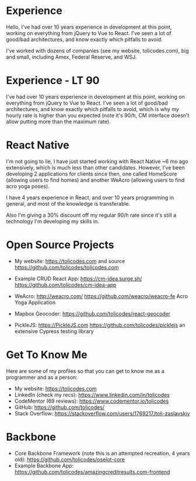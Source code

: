 # Experience 

Hello,
I've had over 10 years experience in development at this point, working on everything from jQuery to Vue to React. I've seen a lot of good/bad architectures, and know exactly which pitfalls to avoid. 

I've worked with dozens of companies (see my website, tolicodes.com), big and small, including Amex, Federal Reserve, and WSJ.

# Experience - LT 90
I've had over 10 years experience in development at this point, working on everything from jQuery to Vue to React. I've seen a lot of good/bad architectures, and know exactly which pitfalls to avoid, which is why my hourly rate is higher than you expected (note it's 90/h, CM interface doesn't allow putting more than the maximum rate). 

# React Native
I'm not going to lie, I have just started working with React Native ~6 mo ago extensively, which is much less than other candidates. However, I've been developing 2 applications for clients since then, one called HomeScore (allowing users to find homes) and another WeAcro (allowing users to find acro yoga poses).

I have 4 years experience in React, and over 10 years programming in general, and most of the knowledge is transferable. 

Also I'm giving a 30% discount off my regular 90/h rate since it's still a technology I'm developing my skills in.

# Open Source Projects
- My website: https://tolicodes.com  and source https://github.com/tolicodes/tolicodes.com
- Example CRUD React App: https://cm-idea.surge.sh/ https://github.com/tolicodes/cm-idea-app
- WeAcro: http://weacro.com/ https://github.com/weacro/weacro-fe Acro Yoga Application

- Mapbox Geocoder: https://github.com/tolicodes/react-geocoder
- PickleJS: https://PickleJS.com https://github.com/tolicodes/picklejs an extensive Cypress testing library

# Get To Know Me
Here are some of my profiles so that you can get to know me as a programmer and as a person:
- My website: https://tolicodes.com 
- LinkedIn (check my recs): https://www.linkedin.com/in/tolicodes
- CodeMentor (69 reviews): https://www.codementor.io/tolicodes
- GitHub: https://github.com/tolicodes/
- Stack Overflow: https://stackoverflow.com/users/1769217/toli-zaslavskiy

# Backbone
- Core Backbone Framework (note this is an attempted recreation, 4 years old): https://github.com/tolicodes/oselot-core
- Example Backbone App: https://github.com/tolicodes/amazingcreditresults.com-frontend

<!--stackedit_data:
eyJoaXN0b3J5IjpbMjAxOTA4NzQ1NSwtMjE0Njk1ODg2NF19
-->